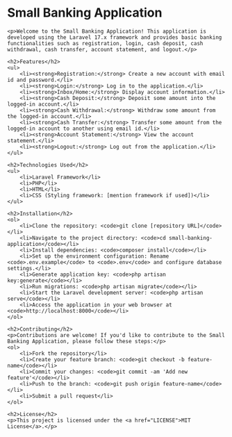 <h1>Small Banking Application</h1>

    <p>Welcome to the Small Banking Application! This application is developed using the Laravel 17.x framework and provides basic banking functionalities such as registration, login, cash deposit, cash withdrawal, cash transfer, account statement, and logout.</p>

    <h2>Features</h2>
    <ul>
        <li><strong>Registration:</strong> Create a new account with email id and password.</li>
        <li><strong>Login:</strong> Log in to the application.</li>
        <li><strong>Inbox/Home:</strong> Display account information.</li>
        <li><strong>Cash Deposit:</strong> Deposit some amount into the logged-in account.</li>
        <li><strong>Cash Withdrawal:</strong> Withdraw some amount from the logged-in account.</li>
        <li><strong>Cash Transfer:</strong> Transfer some amount from the logged-in account to another using email id.</li>
        <li><strong>Account Statement:</strong> View the account statement.</li>
        <li><strong>Logout:</strong> Log out from the application.</li>
    </ul>

    <h2>Technologies Used</h2>
    <ul>
        <li>Laravel Framework</li>
        <li>PHP</li>
        <li>HTML</li>
        <li>CSS (Styling framework: [mention framework if used])</li>
    </ul>

    <h2>Installation</h2>
    <ol>
        <li>Clone the repository: <code>git clone [repository URL]</code></li>
        <li>Navigate to the project directory: <code>cd small-banking-application</code></li>
        <li>Install dependencies: <code>composer install</code></li>
        <li>Set up the environment configuration: Rename <code>.env.example</code> to <code>.env</code> and configure database settings.</li>
        <li>Generate application key: <code>php artisan key:generate</code></li>
        <li>Run migrations: <code>php artisan migrate</code></li>
        <li>Start the Laravel development server: <code>php artisan serve</code></li>
        <li>Access the application in your web browser at <code>http://localhost:8000</code></li>
    </ol>

    <h2>Contributing</h2>
    <p>Contributions are welcome! If you'd like to contribute to the Small Banking Application, please follow these steps:</p>
    <ol>
        <li>Fork the repository</li>
        <li>Create your feature branch: <code>git checkout -b feature-name</code></li>
        <li>Commit your changes: <code>git commit -am 'Add new feature'</code></li>
        <li>Push to the branch: <code>git push origin feature-name</code></li>
        <li>Submit a pull request</li>
    </ol>

    <h2>License</h2>
    <p>This project is licensed under the <a href="LICENSE">MIT License</a>.</p>
